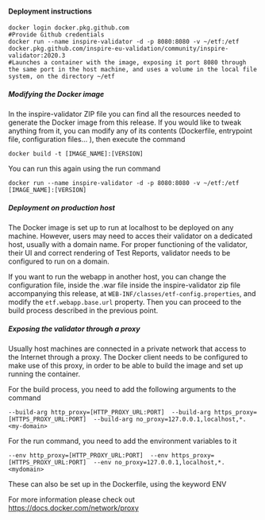 #### Deployment instructions

```CMD
docker login docker.pkg.github.com 
#Provide Github credentials
docker run --name inspire-validator -d -p 8080:8080 -v ~/etf:/etf docker.pkg.github.com/inspire-eu-validation/community/inspire-validator:2020.3
#Launches a container with the image, exposing it port 8080 through the same port in the host machine, and uses a volume in the local file system, on the directory ~/etf
```
##### Modifying the Docker image

In the inspire-validator ZIP file you can find all the resources needed to generate the Docker image from this release. If you would like to tweak anything from it, you can modify any of its contents (Dockerfile, entrypoint file, configuration files... ), then execute the command
```
docker build -t [IMAGE_NAME]:[VERSION]
```
You can run this again using the run command
```
docker run --name inspire-validator -d -p 8080:8080 -v ~/etf:/etf [IMAGE_NAME]:[VERSION]
```
##### Deployment on production host

The Docker image is set up to run at localhost to be deployed on any machine. However, users may need to acces their validator on a dedicated host, usually with a domain name. For proper functioning of the validator, their UI and correct rendering of Test Reports, validator needs to be configured to run on a domain.

If you want to run the webapp in another host, you can change the configuration file, inside the .war file inside the inspire-validator zip file accompanying this release, at ```WEB-INF/classes/etf-config.properties```, and modify the `etf.webapp.base.url` property. Then you can proceed to the build process described in the previous point.

##### Exposing the validator through a proxy

Usually host machines are connected in a private network that access to the Internet through a proxy. The Docker client needs to be configured to make use of this proxy, in order to be able to build the image and set up running the container.

For the build process, you need to add the following arguments to the command
```
--build-arg http_proxy=[HTTP_PROXY_URL:PORT]  --build-arg https_proxy=[HTTPS_PROXY_URL:PORT]  --build-arg no_proxy=127.0.0.1,localhost,*.<my-domain>
```
For the run command, you need to add the environment variables to it
```
--env http_proxy=[HTTP_PROXY_URL:PORT]  --env https_proxy=[HTTPS_PROXY_URL:PORT]  --env no_proxy=127.0.0.1,localhost,*.<mydomain>
```
These can also be set up in the Dockerfile, using the keyword ENV

For more information please check out https://docs.docker.com/network/proxy

